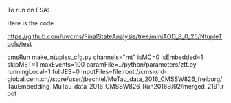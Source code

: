 To run on FSA:

Here is the code

https://github.com/uwcms/FinalStateAnalysis/tree/miniAOD_8_0_25/NtupleTools/test


cmsRun make_ntuples_cfg.py channels="mt" isMC=0 isEmbedded=1 skipMET=1 maxEvents=100 paramFile=../python/parameters/ztt.py runningLocal=1 fullJES=0 inputFiles=file:root://cms-xrd-global.cern.ch//store/user/jbechtel/MuTau_data_2016_CMSSW826_freiburg/TauEmbedding_MuTau_data_2016_CMSSW826_Run2016B/92/merged_2191.root
